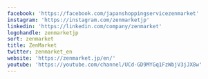 ```yaml
---
facebook: 'https://facebook.com/japanshoppingservicezenmarket'
instagram: 'https://instagram.com/zenmarketjp'
linkedin: 'https://linkedin.com/company/zenmarket'
logohandle: zenmarketjp
sort: zenmarket
title: ZenMarket
twitter: zenmarket_en
website: 'https://zenmarket.jp/en/'
youtube: 'https://youtube.com/channel/UCd-GD9MYGq1FzWbjV3jJX8w'
---
```

